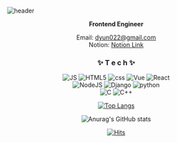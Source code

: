 <!--
**ymaru02/ymaru02** is a ✨ _special_ ✨ repository because its `README.md` (this file) appears on your GitHub profile.

Here are some ideas to get you started:

- 🔭 I’m currently working on ...
- 🌱 I’m currently learning ...
- 👯 I’m looking to collaborate on ...
- 🤔 I’m looking for help with ...
- 💬 Ask me about ...
- 📫 How to reach me: ...
- 😄 Pronouns: ...
- ⚡ Fun fact: ...
  -->

![header](https://capsule-render.vercel.app/api?type=waving&color=gradient&height=300&section=header&text=Donghee%20Yun🎨&fontSize=90)

<div align=center>
  
  
**Frontend Engineer**

Email: dyun022@gmail.com <br>
Notion: [Notion Link](https://canyon-peace-e42.notion.site/d5fb740f1b39436c8b4f07cfaa5bb75c)
  
  
<h3> ✨ T e c h ✨ </h3> 

![JS](https://img.shields.io/badge/JavaScript-F7DF1E?style=flat-square&logo=JavaScript&logoColor=black) ![HTML5](https://img.shields.io/badge/HTML5-E34F26?style=flat-square&logo=HTML5&logoColor=white) ![css](https://img.shields.io/badge/CSS-1572B6?style=flat-square&logo=CSS3&logoColor=white) ![Vue](https://img.shields.io/badge/Vue.js-4FC08D?style=flat-square&logo=Vue.js&logoColor=white) ![React](https://img.shields.io/badge/React-61DAFB?style=flat-square&logo=React&logoColor=white)
<br>
![NodeJS](https://img.shields.io/badge/Node.js-339933?style=flat-square&logo=Node.js&logoColor=white) ![Django](https://img.shields.io/badge/Django-092E20?style=flat-square&logo=Django&logoColor=white) ![python](https://img.shields.io/badge/Python-3776AB?style=flat-square&logo=Python&logoColor=white)
<br>
![C](https://img.shields.io/badge/C-A8B9CC?style=flat-square&logo=C&logoColor=white) ![C++](https://img.shields.io/badge/C++-00599C?style=flat-square&logo=C++&logoColor=white)
<br>

[![Top Langs](https://github-readme-stats.vercel.app/api/top-langs/?username=ymaru02&layout=compact&theme=Most%20Used%20Languages&langs_count=5)](https://github.com/anuraghazra/github-readme-stats)


![Anurag's GitHub stats](https://github-readme-stats.vercel.app/api?username=ymaru02&show_icons=true&theme=radical)

[![Hits](https://hits.seeyoufarm.com/api/count/incr/badge.svg?url=https%3A%2F%2Fgithub.com%2Fymaru02%2Fhit-counter&count_bg=%23999FFA&title_bg=%23E8B4B4&icon=&icon_color=%23DE7171&title=hits&edge_flat=false)](https://hits.seeyoufarm.com)
</div>
